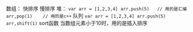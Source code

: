 数组：
快排序
慢排序
堆：
`
var arr = [1,2,3,4]
arr.push(5)   // 用的是汇编
arr,pop(1)    // 用的是c++
`
队列
`
var arr = [1,2,3,4]
arr.push(5)
arr,shift(1)
`
sort函数
当数组元素小于10时，用的是插入排序

